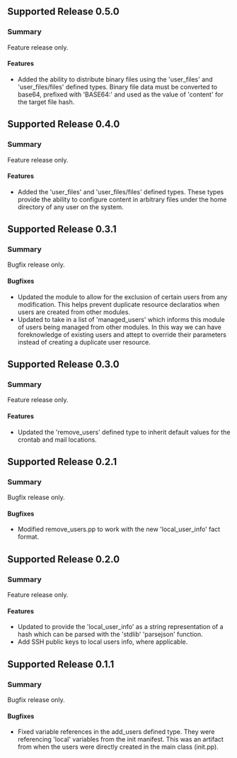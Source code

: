 ## Supported Release 0.5.0
### Summary

Feature release only.

#### Features
- Added the ability to distribute binary files using the  'user_files'
and 'user_files/files' defined types. Binary file data must be converted
to base64, prefixed with 'BASE64:' and used as the value of 'content' for
the target file hash.

## Supported Release 0.4.0
### Summary

Feature release only.

#### Features
- Added the 'user_files' and 'user_files/files' defined types. These types
  provide the ability to configure content in arbitrary files under the
  home directory of any user on the system.

## Supported Release 0.3.1
### Summary

Bugfix release only.

#### Bugfixes
- Updated the module to allow for the exclusion of certain users from any 
  modification. This helps prevent duplicate resource declaratios when
  users are created from other modules.
- Updated to take in a list of 'managed_users' which informs this module
  of users being managed from other modules. In this way we can have
  foreknowledge of existing users and attept to override their parameters
  instead of creating a duplicate user resource.

## Supported Release 0.3.0
### Summary

Feature release only.

#### Features
- Updated the 'remove_users' defined type to inherit default values for the
  crontab and mail locations.

## Supported Release 0.2.1
### Summary

Bugfix release only.

#### Bugfixes
- Modified remove_users.pp to work with the new 'local_user_info' fact format.

## Supported Release 0.2.0
### Summary

Feature release only.

#### Features
- Updated to provide the 'local_user_info' as a string representation of a hash
  which can be parsed with the 'stdlib' 'parsejson' function. 
- Add SSH public keys to local users info, where applicable.

## Supported Release 0.1.1
### Summary

Bugfix release only.

#### Bugfixes
- Fixed variable references in the add_users defined type. They were referencing
  'local' variables from the init manifest. This was an artifact from when the
  users were directly created in the main class (init.pp).
